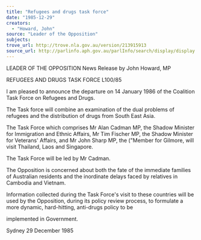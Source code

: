 ```yaml
---
title: "Refugees and drugs task force"
date: "1985-12-29"
creators:
  - "Howard, John"
source: "Leader of the Opposition"
subjects:
trove_url: http://trove.nla.gov.au/version/213915913
source_url: http://parlinfo.aph.gov.au/parlInfo/search/display/display.w3p;query=Id%3A%22media/pressrel/HPR03003354%22
---
```


 LEADER OF THE OPPOSITION  News Release by John Howard, MP

 REFUGEES AND DRUGS TASK FORCE L100/85

 I am pleased to announce the departure on   14 January 1986 of the Coalition Task Force on   Refugees and Drugs.

 The Task force will combine an examination of the   dual problems of refugees and the distribution of   drugs from South East Asia.

 The Task Force which comprises Mr Alan Cadman MP,   the Shadow Minister for Immigration and Ethnic Affairs,   Mr Tim Fischer MP, the Shadow Minister for Veterans'   Affairs, and Mr John Sharp MP, the ("Member for Gilmore,   will visit Thailand, Laos and Singapore.

 The Task Force will be led by Mr Cadman.

 The Opposition is concerned about both the fate of   the immediate families of Australian residents and   the inordinate delays faced by relatives in Cambodia   and Vietnam.

 Information collected during the Task Force's visit   to these countries will be used by the Opposition,   during its policy review process, to formulate a more   dynamic, hard-hitting,  anti-drugs policy to be  

 implemented in Government.

 Sydney  29 December 1985

